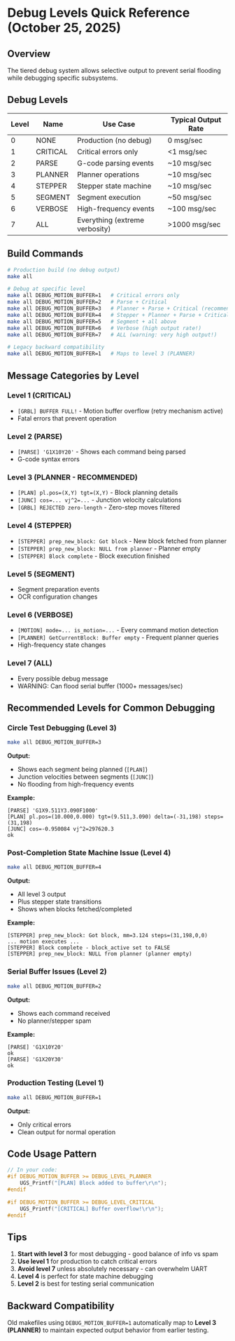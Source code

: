# Debug Levels Quick Reference (October 25, 2025)

## Overview

The tiered debug system allows selective output to prevent serial flooding while debugging specific subsystems.

## Debug Levels

| Level | Name      | Use Case                          | Typical Output Rate |
|-------|-----------|-----------------------------------|---------------------|
| 0     | NONE      | Production (no debug)             | 0 msg/sec          |
| 1     | CRITICAL  | Critical errors only              | <1 msg/sec         |
| 2     | PARSE     | G-code parsing events             | ~10 msg/sec        |
| 3     | PLANNER   | Planner operations                | ~10 msg/sec        |
| 4     | STEPPER   | Stepper state machine             | ~10 msg/sec        |
| 5     | SEGMENT   | Segment execution                 | ~50 msg/sec        |
| 6     | VERBOSE   | High-frequency events             | ~100 msg/sec       |
| 7     | ALL       | Everything (extreme verbosity)    | >1000 msg/sec      |

## Build Commands

```bash
# Production build (no debug output)
make all

# Debug at specific level
make all DEBUG_MOTION_BUFFER=1   # Critical errors only
make all DEBUG_MOTION_BUFFER=2   # Parse + Critical
make all DEBUG_MOTION_BUFFER=3   # Planner + Parse + Critical (recommended!)
make all DEBUG_MOTION_BUFFER=4   # Stepper + Planner + Parse + Critical
make all DEBUG_MOTION_BUFFER=5   # Segment + all above
make all DEBUG_MOTION_BUFFER=6   # Verbose (high output rate!)
make all DEBUG_MOTION_BUFFER=7   # ALL (warning: very high output!)

# Legacy backward compatibility
make all DEBUG_MOTION_BUFFER=1   # Maps to level 3 (PLANNER)
```

## Message Categories by Level

### Level 1 (CRITICAL)
- `[GRBL] BUFFER FULL!` - Motion buffer overflow (retry mechanism active)
- Fatal errors that prevent operation

### Level 2 (PARSE)
- `[PARSE] 'G1X10Y20'` - Shows each command being parsed
- G-code syntax errors

### Level 3 (PLANNER - RECOMMENDED)
- `[PLAN] pl.pos=(X,Y) tgt=(X,Y)` - Block planning details
- `[JUNC] cos=... vj^2=...` - Junction velocity calculations
- `[GRBL] REJECTED zero-length` - Zero-step moves filtered

### Level 4 (STEPPER)
- `[STEPPER] prep_new_block: Got block` - New block fetched from planner
- `[STEPPER] prep_new_block: NULL from planner` - Planner empty
- `[STEPPER] Block complete` - Block execution finished

### Level 5 (SEGMENT)
- Segment preparation events
- OCR configuration changes

### Level 6 (VERBOSE)
- `[MOTION] mode=... is_motion=...` - Every command motion detection
- `[PLANNER] GetCurrentBlock: Buffer empty` - Frequent planner queries
- High-frequency state changes

### Level 7 (ALL)
- Every possible debug message
- WARNING: Can flood serial buffer (1000+ messages/sec)

## Recommended Levels for Common Debugging

### Circle Test Debugging (Level 3)
```bash
make all DEBUG_MOTION_BUFFER=3
```
**Output:**
- Shows each segment being planned (`[PLAN]`)
- Junction velocities between segments (`[JUNC]`)
- No flooding from high-frequency events

**Example:**
```
[PARSE] 'G1X9.511Y3.090F1000'
[PLAN] pl.pos=(10.000,0.000) tgt=(9.511,3.090) delta=(-31,198) steps=(31,198)
[JUNC] cos=-0.950084 vj^2=297620.3
ok
```

### Post-Completion State Machine Issue (Level 4)
```bash
make all DEBUG_MOTION_BUFFER=4
```
**Output:**
- All level 3 output
- Plus stepper state transitions
- Shows when blocks fetched/completed

**Example:**
```
[STEPPER] prep_new_block: Got block, mm=3.124 steps=(31,198,0,0)
... motion executes ...
[STEPPER] Block complete - block_active set to FALSE
[STEPPER] prep_new_block: NULL from planner (planner empty)
```

### Serial Buffer Issues (Level 2)
```bash
make all DEBUG_MOTION_BUFFER=2
```
**Output:**
- Shows each command received
- No planner/stepper spam

**Example:**
```
[PARSE] 'G1X10Y20'
ok
[PARSE] 'G1X20Y30'
ok
```

### Production Testing (Level 1)
```bash
make all DEBUG_MOTION_BUFFER=1
```
**Output:**
- Only critical errors
- Clean output for normal operation

## Code Usage Pattern

```c
// In your code:
#if DEBUG_MOTION_BUFFER >= DEBUG_LEVEL_PLANNER
    UGS_Printf("[PLAN] Block added to buffer\r\n");
#endif

#if DEBUG_MOTION_BUFFER >= DEBUG_LEVEL_CRITICAL
    UGS_Printf("[CRITICAL] Buffer overflow!\r\n");
#endif
```

## Tips

1. **Start with level 3** for most debugging - good balance of info vs spam
2. **Use level 1** for production to catch critical errors
3. **Avoid level 7** unless absolutely necessary - can overwhelm UART
4. **Level 4** is perfect for state machine debugging
5. **Level 2** is best for testing serial communication

## Backward Compatibility

Old makefiles using `DEBUG_MOTION_BUFFER=1` automatically map to **Level 3 (PLANNER)** to maintain expected output behavior from earlier testing.
